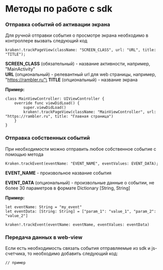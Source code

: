 # Методы по работе с sdk

### Отправка событий об активации экрана

Для ручной отправки события о просмотре экрана необходимо в контроллере вызвать следующий код

```
kraken!.trackPageView(className: "SCREEN_CLASS", url: "URL", title: "TITLE");
```

**SCREEN\_CLASS** (обязательный) - название активности, например, "MainActivity"\
**URL** (опциональный) - релевантный url для web страницы, например, "https://rambler.ru"\
**TITLE** (опциональный) - название экрана

**Пример:**

```
class MainViewController: UIViewController {
    override func viewDidLoad() {
        super.viewDidLoad()
        kraken!.trackPageView(className: "MainViewController", url: "https://rambler.ru", title: "Главная страница")
    }
}
```

### Отправка собственных событий

При необходимости можно отправить любое собственное событие с помощью метода

```
Kraken.trackEvent(eventName: "EVENT_NAME", eventValues: EVENT_DATA);
```

**EVENT\_NAME** - произвольное название события

**EVENT\_DATA** (опциональный) - произвольные данные о событии, не более 30 параметров в формате Dictionary \[String, String]

**Пример:**

```
let eventName: String = "my_event"
let eventData: [String: String] = ["param_1": "value_1", "param_2": "value_2"]

kraken!.trackEvent(eventName: eventName, eventValues: eventData)
```

### Передача данных в web-view

Если есть необходимость связать события отправляемые из sdk и js-счетчика, то необходимо добавить следующий код:

```
// пример
```

